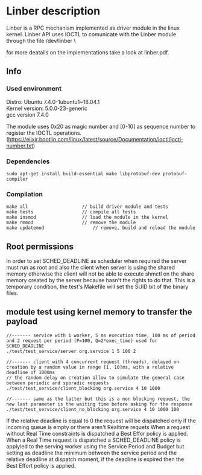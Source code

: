 # Linber description
Linber is a RPC mechanism implemented as driver module in the linux kernel.
Linber API uses IOCTL to comunicate with the Linber module through the file /dev/linber \

for more deatails on the implementations take a look at linber.pdf.

## Info
### Used environment
Distro: Ubuntu 7.4.0-1ubuntu1~18.04.1	\
Kernel version: 5.0.0-23-generic		\
gcc version 7.4.0

The module uses 0x20 as magic number and [0-10] as sequence number to register the IOCTL operations. (https://elixir.bootlin.com/linux/latest/source/Documentation/ioctl/ioctl-number.txt)

### Dependencies
	sudo apt-get install build-essential make libprotobuf-dev protobuf-compiler

### Compilation
	make all					// build driver module and tests
	make tests					// compile all tests
	make insmod					// load the module in the kernel
	make rmmod					// remove the module
	make updatemod					// remove, build and reload the module

## Root permissions
In order to set SCHED_DEADLINE as scheduler when required the server must run as root and also the client when server is using the shared memory otherwise the client will not be able to execute shmctl on the share memory created by the server because hasn't the rights to do that.
This is a temporary condition, the test's Makefile will set the SUID bit of the binary files.

## module test using kernel memory to transfer the payload
	//------- service with 1 worker, 5 ms execution time, 100 ms of period and 2 request per period (P=100, Q=2*exec_time) used for SCHED_DEADLINE
	./test/test_service/server org.service 1 5 100 2

	//------- client with 4 concurrent request (threads), delayed on creation by a random value in range [1, 10]ms, with a relative deadline of 1000ms
	// the random delay on creation allow to simulate the general case between periodic and sporadic requests
	./test/test_service/client_blocking org.service 4 10 1000

	//------- same as the latter but this is a non blocking request, the new last parameter is the waiting time before asking for the response
	./test/test_service/client_no_blocking org.service 4 10 1000 100

If the relative deadline is equal to 0 the request will be dispatched only if the incoming queue is empty or there aren't Realtime requets
When a request without Real Time constraints is dispatched a Best Effor policy is applied.
When a Real Time request is dispatched a SCHED_DEADLINE policy is applyied to the serving worker using the Service Period and Budget but setting as deadline the minimum between the service period and the relative deadline at dispatch moment, if the deadline is expired then the Best Effort policy is applied.

